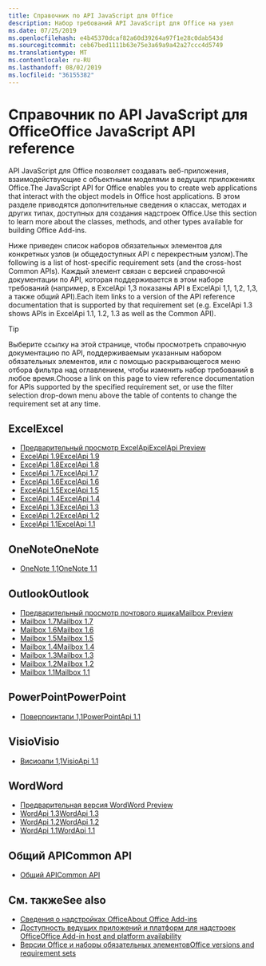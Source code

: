 ```yaml
---
title: Справочник по API JavaScript для Office
description: Набор требований API JavaScript для Office на узел
ms.date: 07/25/2019
ms.openlocfilehash: e4b45370dcaf82a60d39264a97f1e28c0dab543d
ms.sourcegitcommit: ceb67bed1111b63e75e3a69a9a42a27ccc4d5749
ms.translationtype: MT
ms.contentlocale: ru-RU
ms.lasthandoff: 08/02/2019
ms.locfileid: "36155382"
---
```

# <a name="office-javascript-api-reference"></a><span data-ttu-id="f5f03-103">Справочник по API JavaScript для Office</span><span class="sxs-lookup"><span data-stu-id="f5f03-103">Office JavaScript API reference</span></span>

<span data-ttu-id="f5f03-104">API JavaScript для Office позволяет создавать веб-приложения, взаимодействующие с объектными моделями в ведущих приложениях Office.</span><span class="sxs-lookup"><span data-stu-id="f5f03-104">The JavaScript API for Office enables you to create web applications that interact with the object models in Office host applications.</span></span> <span data-ttu-id="f5f03-105">В этом разделе приводятся дополнительные сведения о классах, методах и других типах, доступных для создания надстроек Office.</span><span class="sxs-lookup"><span data-stu-id="f5f03-105">Use this section to learn more about the classes, methods, and other types available for building Office Add-ins.</span></span>

<span data-ttu-id="f5f03-106">Ниже приведен список наборов обязательных элементов для конкретных узлов (и общедоступных API с перекрестным узлом).</span><span class="sxs-lookup"><span data-stu-id="f5f03-106">The following is a list of host-specific requirement sets (and the cross-host Common APIs).</span></span> <span data-ttu-id="f5f03-107">Каждый элемент связан с версией справочной документации по API, которая поддерживается в этом наборе требований (например, в ExcelApi 1,3 показаны API в ExcelApi 1,1, 1,2, 1,3, а также общий API).</span><span class="sxs-lookup"><span data-stu-id="f5f03-107">Each item links to a version of the API reference documentation that is supported by that requirement set (e.g. ExcelApi 1.3 shows APIs in ExcelApi 1.1, 1.2, 1.3 as well as the Common API).</span></span>

> [!TIP]
> <span data-ttu-id="f5f03-108">Выберите ссылку на этой странице, чтобы просмотреть справочную документацию по API, поддерживаемым указанным набором обязательных элементов, или с помощью раскрывающегося меню отбора фильтра над оглавлением, чтобы изменить набор требований в любое время.</span><span class="sxs-lookup"><span data-stu-id="f5f03-108">Choose a link on this page to view reference documentation for APIs supported by the specified requirement set, or use the filter selection drop-down menu above the table of contents to change the requirement set at any time.</span></span>

## <a name="excel"></a><span data-ttu-id="f5f03-109">Excel</span><span class="sxs-lookup"><span data-stu-id="f5f03-109">Excel</span></span>

- [<span data-ttu-id="f5f03-110">Предварительный просмотр ExcelApi</span><span class="sxs-lookup"><span data-stu-id="f5f03-110">ExcelApi Preview</span></span>](/javascript/api/excel?view=excel-js-preview)
- [<span data-ttu-id="f5f03-111">ExcelApi 1.9</span><span class="sxs-lookup"><span data-stu-id="f5f03-111">ExcelApi 1.9</span></span>](/javascript/api/excel?view=excel-js-1.9)
- [<span data-ttu-id="f5f03-112">ExcelApi 1.8</span><span class="sxs-lookup"><span data-stu-id="f5f03-112">ExcelApi 1.8</span></span>](/javascript/api/excel?view=excel-js-1.8)
- [<span data-ttu-id="f5f03-113">ExcelApi 1.7</span><span class="sxs-lookup"><span data-stu-id="f5f03-113">ExcelApi 1.7</span></span>](/javascript/api/excel?view=excel-js-1.7)
- [<span data-ttu-id="f5f03-114">ExcelApi 1.6</span><span class="sxs-lookup"><span data-stu-id="f5f03-114">ExcelApi 1.6</span></span>](/javascript/api/excel?view=excel-js-1.6)
- [<span data-ttu-id="f5f03-115">ExcelApi 1.5</span><span class="sxs-lookup"><span data-stu-id="f5f03-115">ExcelApi 1.5</span></span>](/javascript/api/excel?view=excel-js-1.5)
- [<span data-ttu-id="f5f03-116">ExcelApi 1.4</span><span class="sxs-lookup"><span data-stu-id="f5f03-116">ExcelApi 1.4</span></span>](/javascript/api/excel?view=excel-js-1.4)
- [<span data-ttu-id="f5f03-117">ExcelApi 1.3</span><span class="sxs-lookup"><span data-stu-id="f5f03-117">ExcelApi 1.3</span></span>](/javascript/api/excel?view=excel-js-1.3)
- [<span data-ttu-id="f5f03-118">ExcelApi 1.2</span><span class="sxs-lookup"><span data-stu-id="f5f03-118">ExcelApi 1.2</span></span>](/javascript/api/excel?view=excel-js-1.2)
- [<span data-ttu-id="f5f03-119">ExcelApi 1.1</span><span class="sxs-lookup"><span data-stu-id="f5f03-119">ExcelApi 1.1</span></span>](/javascript/api/excel?view=excel-js-1.1)

## <a name="onenote"></a><span data-ttu-id="f5f03-120">OneNote</span><span class="sxs-lookup"><span data-stu-id="f5f03-120">OneNote</span></span>

- [<span data-ttu-id="f5f03-121">OneNote 1,1</span><span class="sxs-lookup"><span data-stu-id="f5f03-121">OneNote 1.1</span></span>](/javascript/api/onenote?view=onenote-js-1.1)

## <a name="outlook"></a><span data-ttu-id="f5f03-122">Outlook</span><span class="sxs-lookup"><span data-stu-id="f5f03-122">Outlook</span></span>

- [<span data-ttu-id="f5f03-123">Предварительный просмотр почтового ящика</span><span class="sxs-lookup"><span data-stu-id="f5f03-123">Mailbox Preview</span></span>](/javascript/api/outlook?view=outlook-js-preview)
- [<span data-ttu-id="f5f03-124">Mailbox 1.7</span><span class="sxs-lookup"><span data-stu-id="f5f03-124">Mailbox 1.7</span></span>](/javascript/api/outlook?view=outlook-js-1.7)
- [<span data-ttu-id="f5f03-125">Mailbox 1.6</span><span class="sxs-lookup"><span data-stu-id="f5f03-125">Mailbox 1.6</span></span>](/javascript/api/outlook?view=outlook-js-1.6)
- [<span data-ttu-id="f5f03-126">Mailbox 1.5</span><span class="sxs-lookup"><span data-stu-id="f5f03-126">Mailbox 1.5</span></span>](/javascript/api/outlook?view=outlook-js-1.5)
- [<span data-ttu-id="f5f03-127">Mailbox 1.4</span><span class="sxs-lookup"><span data-stu-id="f5f03-127">Mailbox 1.4</span></span>](/javascript/api/outlook?view=outlook-js-1.4)
- [<span data-ttu-id="f5f03-128">Mailbox 1.3</span><span class="sxs-lookup"><span data-stu-id="f5f03-128">Mailbox 1.3</span></span>](/javascript/api/outlook?view=outlook-js-1.3)
- [<span data-ttu-id="f5f03-129">Mailbox 1.2</span><span class="sxs-lookup"><span data-stu-id="f5f03-129">Mailbox 1.2</span></span>](/javascript/api/outlook?view=outlook-js-1.2)
- [<span data-ttu-id="f5f03-130">Mailbox 1.1</span><span class="sxs-lookup"><span data-stu-id="f5f03-130">Mailbox 1.1</span></span>](/javascript/api/outlook?view=outlook-js-1.1)

## <a name="powerpoint"></a><span data-ttu-id="f5f03-131">PowerPoint</span><span class="sxs-lookup"><span data-stu-id="f5f03-131">PowerPoint</span></span>

- [<span data-ttu-id="f5f03-132">Поверпоинтапи 1,1</span><span class="sxs-lookup"><span data-stu-id="f5f03-132">PowerPointApi 1.1</span></span>](/javascript/api/powerpoint?view=powerpoint-js-1.1)

## <a name="visio"></a><span data-ttu-id="f5f03-133">Visio</span><span class="sxs-lookup"><span data-stu-id="f5f03-133">Visio</span></span>

- [<span data-ttu-id="f5f03-134">Висиоапи 1,1</span><span class="sxs-lookup"><span data-stu-id="f5f03-134">VisioApi 1.1</span></span>](/javascript/api/visio?view=visio-js-1.1)

## <a name="word"></a><span data-ttu-id="f5f03-135">Word</span><span class="sxs-lookup"><span data-stu-id="f5f03-135">Word</span></span>

- [<span data-ttu-id="f5f03-136">Предварительная версия Word</span><span class="sxs-lookup"><span data-stu-id="f5f03-136">Word Preview</span></span>](/javascript/api/word?view=word-js-preview)
- [<span data-ttu-id="f5f03-137">WordApi 1.3</span><span class="sxs-lookup"><span data-stu-id="f5f03-137">WordApi 1.3</span></span>](/javascript/api/word?view=word-js-1.3)
- [<span data-ttu-id="f5f03-138">WordApi 1.2</span><span class="sxs-lookup"><span data-stu-id="f5f03-138">WordApi 1.2</span></span>](/javascript/api/word?view=word-js-1.2)
- [<span data-ttu-id="f5f03-139">WordApi 1.1</span><span class="sxs-lookup"><span data-stu-id="f5f03-139">WordApi 1.1</span></span>](/javascript/api/word?view=word-js-1.1)

## <a name="common-api"></a><span data-ttu-id="f5f03-140">Общий API</span><span class="sxs-lookup"><span data-stu-id="f5f03-140">Common API</span></span>

- [<span data-ttu-id="f5f03-141">Общий API</span><span class="sxs-lookup"><span data-stu-id="f5f03-141">Common API</span></span>](/javascript/api/office?view=common-js)

## <a name="see-also"></a><span data-ttu-id="f5f03-142">См. также</span><span class="sxs-lookup"><span data-stu-id="f5f03-142">See also</span></span>

- [<span data-ttu-id="f5f03-143">Сведения о надстройках Office</span><span class="sxs-lookup"><span data-stu-id="f5f03-143">About Office Add-ins</span></span>](/office/dev/add-ins/overview)
- [<span data-ttu-id="f5f03-144">Доступность ведущих приложений и платформ для надстроек Office</span><span class="sxs-lookup"><span data-stu-id="f5f03-144">Office Add-in host and platform availability</span></span>](/office/dev/add-ins/overview/office-add-in-availability)
- [<span data-ttu-id="f5f03-145">Версии Office и наборы обязательных элементов</span><span class="sxs-lookup"><span data-stu-id="f5f03-145">Office versions and requirement sets</span></span>](/office/dev/add-ins/develop/office-versions-and-requirement-sets)
